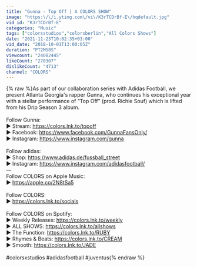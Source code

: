 ```yaml
---
title: "Gunna - Top Off | A COLORS SHOW"
image: "https:\/\/i.ytimg.com\/vi\/K3rTCDrBf-E\/hqdefault.jpg"
vid_id: "K3rTCDrBf-E"
categories: "Music"
tags: ["colorsstudios","colorsberlin","All Colors Shows"]
date: "2021-11-23T10:02:35+03:00"
vid_date: "2018-10-01T13:00:05Z"
duration: "PT2M58S"
viewcount: "24082445"
likeCount: "270307"
dislikeCount: "4713"
channel: "COLORS"
---
```

{% raw %}As part of our collaboration series with Adidas Football, we present Atlanta Georgia's rapper Gunna, who continues his exceptional year with a stellar performance of “Top Off” (prod. Richie Souf) which is lifted from his Drip Season 3 album.<br /><br />Follow Gunna:<br />▶ Stream: <a rel="nofollow" target="blank" href="https://colors.lnk.to/topoff">https://colors.lnk.to/topoff</a><br />▶ Facebook: <a rel="nofollow" target="blank" href="https://www.facebook.com/GunnaFansOnly/">https://www.facebook.com/GunnaFansOnly/</a><br />▶ Instagram: <a rel="nofollow" target="blank" href="https://www.instagram.com/gunna">https://www.instagram.com/gunna</a><br /><br />Follow adidas:<br />▶ Shop: <a rel="nofollow" target="blank" href="https://www.adidas.de/fussball_street">https://www.adidas.de/fussball_street</a><br />▶ Instagram: <a rel="nofollow" target="blank" href="https://www.instagram.com/adidasfootball/">https://www.instagram.com/adidasfootball/</a><br />—<br />Follow COLORS on Apple Music:<br />▶ <a rel="nofollow" target="blank" href="https://apple.co/2N8tSa5">https://apple.co/2N8tSa5</a><br /><br />Follow COLORS:<br />▶ <a rel="nofollow" target="blank" href="https://colors.lnk.to/socials">https://colors.lnk.to/socials</a><br /><br />Follow COLORS on Spotify:<br />▶ Weekly Releases: <a rel="nofollow" target="blank" href="https://colors.lnk.to/weekly">https://colors.lnk.to/weekly</a><br />▶ ALL SHOWS: <a rel="nofollow" target="blank" href="https://colors.lnk.to/allshows">https://colors.lnk.to/allshows</a><br />▶ The Function: <a rel="nofollow" target="blank" href="https://colors.lnk.to/RUBY">https://colors.lnk.to/RUBY</a><br />▶ Rhymes &amp; Beats: <a rel="nofollow" target="blank" href="https://colors.lnk.to/CREAM">https://colors.lnk.to/CREAM</a><br />▶ Smooth: <a rel="nofollow" target="blank" href="https://colors.lnk.to/JADE">https://colors.lnk.to/JADE</a><br /><br />#colorsxstudios #adidasfootball #juventus{% endraw %}
